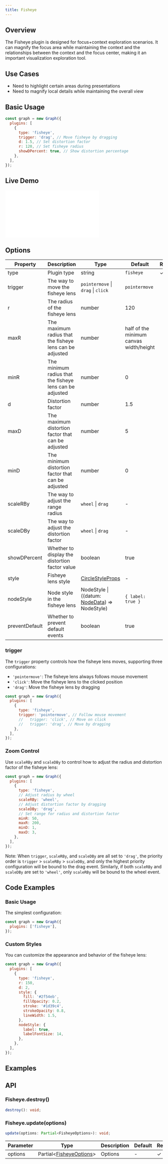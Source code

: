 ```yaml
---
title: Fisheye
---
```


## Overview

The Fisheye plugin is designed for focus+context exploration scenarios. It can magnify the focus area while maintaining the context and the relationships between the context and the focus center, making it an important visualization exploration tool.

## Use Cases

- Need to highlight certain areas during presentations
- Need to magnify local details while maintaining the overall view

## Basic Usage

```js
const graph = new Graph({
  plugins: [
    {
      type: 'fisheye',
      trigger: 'drag', // Move fisheye by dragging
      d: 1.5, // Set distortion factor
      r: 120, // Set fisheye radius
      showDPercent: true, // Show distortion percentage
    },
  ],
});
```

## Live Demo

<embed src="@/common/api/plugins/fisheye.md"></embed>

## Options

| Property       | Description                                              | Type                                                                       | Default                                 | Required |
| -------------- | -------------------------------------------------------- | -------------------------------------------------------------------------- | --------------------------------------- | -------- |
| type           | Plugin type                                              | string                                                                     | `fisheye`                               | ✓        |
| trigger        | The way to move the fisheye lens                         | `pointermove` \| `drag` \| `click`                                         | `pointermove`                           |          |
| r              | The radius of the fisheye lens                           | number                                                                     | 120                                     |          |
| maxR           | The maximum radius that the fisheye lens can be adjusted | number                                                                     | half of the minimum canvas width/height |          |
| minR           | The minimum radius that the fisheye lens can be adjusted | number                                                                     | 0                                       |          |
| d              | Distortion factor                                        | number                                                                     | 1.5                                     |          |
| maxD           | The maximum distortion factor that can be adjusted       | number                                                                     | 5                                       |          |
| minD           | The minimum distortion factor that can be adjusted       | number                                                                     | 0                                       |          |
| scaleRBy       | The way to adjust the range radius                       | `wheel` \| `drag`                                                          | -                                       |          |
| scaleDBy       | The way to adjust the distortion factor                  | `wheel` \| `drag`                                                          | -                                       |          |
| showDPercent   | Whether to display the distortion factor value           | boolean                                                                    | true                                    |          |
| style          | Fisheye lens style                                       | [CircleStyleProps](https://g.antv.antgroup.com/en/api/basic/circle)        | -                                       |          |
| nodeStyle      | Node style in the fisheye lens                           | NodeStyle \| ((datum: [NodeData](/en/manual/data#node-data)) => NodeStyle) | `{ label: true }`                       |          |
| preventDefault | Whether to prevent default events                        | boolean                                                                    | true                                    |          |

### trigger

The `trigger` property controls how the fisheye lens moves, supporting three configurations:

- `'pointermove'`: The fisheye lens always follows mouse movement
- `'click'`: Move the fisheye lens to the clicked position
- `'drag'`: Move the fisheye lens by dragging

```js
const graph = new Graph({
  plugins: [
    {
      type: 'fisheye',
      trigger: 'pointermove', // Follow mouse movement
      //   trigger: 'click', // Move on click
      //   trigger: 'drag', // Move by dragging
    },
  ],
});
```

### Zoom Control

Use `scaleRBy` and `scaleDBy` to control how to adjust the radius and distortion factor of the fisheye lens:

```js
const graph = new Graph({
  plugins: [
    {
      type: 'fisheye',
      // Adjust radius by wheel
      scaleRBy: 'wheel',
      // Adjust distortion factor by dragging
      scaleDBy: 'drag',
      // Set range for radius and distortion factor
      minR: 50,
      maxR: 200,
      minD: 1,
      maxD: 3,
    },
  ],
});
```

Note: When `trigger`, `scaleRBy`, and `scaleDBy` are all set to `'drag'`, the priority order is `trigger` > `scaleRBy` > `scaleDBy`, and only the highest priority configuration will be bound to the drag event. Similarly, if both `scaleRBy` and `scaleDBy` are set to `'wheel'`, only `scaleRBy` will be bound to the wheel event.

## Code Examples

### Basic Usage

The simplest configuration:

```js
const graph = new Graph({
  plugins: ['fisheye'],
});
```

### Custom Styles

You can customize the appearance and behavior of the fisheye lens:

```js
const graph = new Graph({
  plugins: [
    {
      type: 'fisheye',
      r: 150,
      d: 2,
      style: {
        fill: '#2f54eb',
        fillOpacity: 0.2,
        stroke: '#1d39c4',
        strokeOpacity: 0.8,
        lineWidth: 1.5,
      },
      nodeStyle: {
        label: true,
        labelFontSize: 14,
      },
    },
  ],
});
```

## Examples

<Playground path="plugin/fisheye/demo/basic.js" rid="fisheye-basic"></Playground>

## API

### Fisheye.destroy()

```typescript
destroy(): void;
```

### Fisheye.update(options)

```typescript
update(options: Partial<FisheyeOptions>): void;
```

| Parameter | Type                                | Description | Default | Required |
| --------- | ----------------------------------- | ----------- | ------- | -------- |
| options   | Partial<[FisheyeOptions](#options)> | Options     | -       | ✓        |
